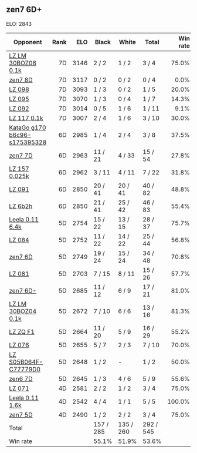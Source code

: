 ## zen7 6D+ ##

ELO: 2843

Opponent | Rank | ELO | Black | White | Total | Win rate
---------|-----:|----:|-------|-------|-------|-------:
[LZ LM 30BOZ06 0.1k](LZ%20LM%2030BOZ06%200.1k.md) | 7D | 3146 | 2 / 2 | 1 / 2 | 3 / 4 | 75.0%
[zen7 8D](zen7%208D.md) | 7D | 3117 | 0 / 2 | 0 / 2 | 0 / 4 | 0.0%
[LZ 098](LZ%20098.md) | 7D | 3093 | 1 / 3 | 0 / 2 | 1 / 5 | 20.0%
[LZ 095](LZ%20095.md) | 7D | 3070 | 1 / 3 | 0 / 4 | 1 / 7 | 14.3%
[LZ 092](LZ%20092.md) | 7D | 3014 | 0 / 5 | 1 / 6 | 1 / 11 | 9.1%
[LZ 117 0.1k](LZ%20117%200.1k.md) | 7D | 3007 | 2 / 4 | 1 / 6 | 3 / 10 | 30.0%
[KataGo g170 b6c96-s175395328](KataGo%20g170%20b6c96-s175395328.md) | 6D | 2985 | 1 / 4 | 2 / 4 | 3 / 8 | 37.5%
[zen7 7D](zen7%207D.md) | 6D | 2963 | 11 / 21 | 4 / 33 | 15 / 54 | 27.8%
[LZ 157 0.025k](LZ%20157%200.025k.md) | 6D | 2962 | 3 / 11 | 4 / 11 | 7 / 22 | 31.8%
[LZ 091](LZ%20091.md) | 6D | 2850 | 20 / 41 | 20 / 41 | 40 / 82 | 48.8%
[LZ 6b2h](LZ%206b2h.md) | 6D | 2850 | 21 / 41 | 25 / 42 | 46 / 83 | 55.4%
[Leela 0.11 6.4k](Leela%200.11%206.4k.md) | 5D | 2754 | 15 / 22 | 13 / 15 | 28 / 37 | 75.7%
[LZ 084](LZ%20084.md) | 5D | 2752 | 11 / 22 | 14 / 22 | 25 / 44 | 56.8%
[zen7 6D](zen7%206D.md) | 5D | 2749 | 19 / 24 | 15 / 24 | 34 / 48 | 70.8%
[LZ 081](LZ%20081.md) | 5D | 2703 | 7 / 15 | 8 / 11 | 15 / 26 | 57.7%
[zen7 6D-](zen7%206D-.md) | 5D | 2685 | 11 / 12 | 6 / 9 | 17 / 21 | 81.0%
[LZ LM 30BOZ04 0.1k](LZ%20LM%2030BOZ04%200.1k.md) | 5D | 2672 | 7 / 10 | 6 / 6 | 13 / 16 | 81.3%
[LZ ZQ F1](LZ%20ZQ%20F1.md) | 5D | 2664 | 11 / 20 | 5 / 9 | 16 / 29 | 55.2%
[LZ 076](LZ%20076.md) | 5D | 2655 | 5 / 7 | 2 / 3 | 7 / 10 | 70.0%
[LZ S05B064F-C77779D0](LZ%20S05B064F-C77779D0.md) | 5D | 2648 | 1 / 2 | - | 1 / 2 | 50.0%
[zen6 7D](zen6%207D.md) | 5D | 2645 | 1 / 3 | 4 / 6 | 5 / 9 | 55.6%
[LZ 071](LZ%20071.md) | 4D | 2581 | 2 / 2 | 1 / 2 | 3 / 4 | 75.0%
[Leela 0.11 1.6k](Leela%200.11%201.6k.md) | 4D | 2542 | 4 / 4 | 1 / 1 | 5 / 5 | 100.0%
[zen7 5D](zen7%205D.md) | 4D | 2490 | 1 / 2 | 2 / 2 | 3 / 4 | 75.0%
Total | | | 157 / 285 | 135 / 260 | 292 / 545 | 
Win rate| | | 55.1% | 51.9% | 53.6% | 
